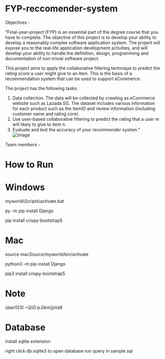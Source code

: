 # FYP-reccomender-system
Objectives - 

"Final-year-project (FYP) is an essential part of the degree course that you have to complete. The objective of this project is to develop your ability to develop a reasonably complex software application system. The project will expose you to the real-life application development activities, and will develop your ability to handle the definition, design, programming and documentation of non-trivial software project.

This project aims to apply the collaborative filtering technique to predict the rating score a user might give to an item. This is the basis of a recommendation system that can be used to support eCommerce.

The project has the following tasks:
1. Data collection. The data will be collected by crawling as eCommerce website such as Lazada SG. The dataset includes various information for each product such as the itemID and review information (including customer name and rating core).
2. Use user-based collaborative filtering to predict the rating that a user m will likely to give to item n.
3. Evaluate and test the accuracy of your recommender system."			
![image](https://github.com/jxtan1/FYP-reccomender-system/assets/140043910/76c54729-a76c-461f-86e6-0fa4190270b6)

Team members -



# How to Run

# Windows

 myworld\Scripts\activate.bat 

 py -m pip install Django


pip install crispy-bootstrap5
# Mac

 source macSource/myworld/bin/activate 

 python3 -m pip install Django


 pip3 install crispy-bootstrap5



 # Note
 (alan123)
 ~Q}D:p.Gkm]pVa8


 # Database

 install sqlite extension

right click db.sqlite3 to open database
run query in sample.sql